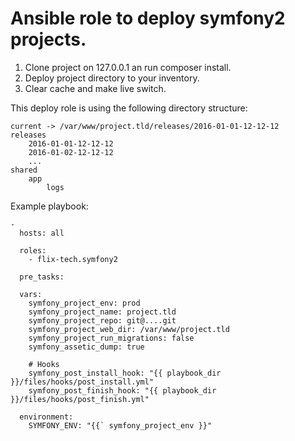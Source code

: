 # Ansible role to deploy symfony2 projects.

1. Clone project on 127.0.0.1 an run composer install.
2. Deploy project directory to your inventory.
3. Clear cache and make live switch.

This deploy role is using the following directory structure:

```
current -> /var/www/project.tld/releases/2016-01-01-12-12-12
releases
    2016-01-01-12-12-12
    2016-01-02-12-12-12
    ...
shared
    app
        logs
```

Example playbook:

```
-
  hosts: all

  roles:
    - flix-tech.symfony2

  pre_tasks: 

  vars:
    symfony_project_env: prod
    symfony_project_name: project.tld
    symfony_project_repo: git@....git
    symfony_project_web_dir: /var/www/project.tld
    symfony_project_run_migrations: false
    symfony_assetic_dump: true

    # Hooks
    symfony_post_install_hook: "{{ playbook_dir }}/files/hooks/post_install.yml"
    symfony_post_finish_hook: "{{ playbook_dir }}/files/hooks/post_finish.yml"

  environment:
    SYMFONY_ENV: "{{` symfony_project_env }}"
```
